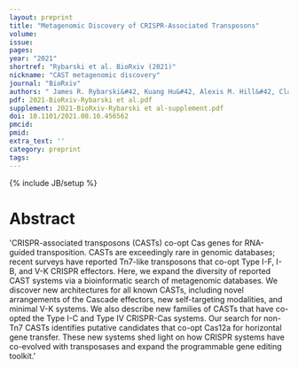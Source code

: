 ```yaml
---
layout: preprint
title: "Metagenomic Discovery of CRISPR-Associated Transposons"
volume: 
issue:
pages:
year: "2021"
shortref: "Rybarski et al. BioRxiv (2021)"
nickname: "CAST metagenomic discovery"
journal: "BioRxiv"
authors: " James R. Rybarski&#42, Kuang Hu&#42, Alexis M. Hill&#42, Claus O. Wilke, Ilya J. Finkelstein (&#42; co-first authors) "
pdf: 2021-BioRxiv-Rybarski et al.pdf
supplement: 2021-BioRxiv-Rybarski et al-supplement.pdf
doi: 10.1101/2021.08.16.456562
pmcid:
pmid: 
extra_text: ''
category: preprint
tags:
---
```

{% include JB/setup %}

# Abstract
'CRISPR-associated transposons (CASTs) co-opt Cas genes for RNA-guided transposition. CASTs are exceedingly rare in genomic databases; recent surveys have reported Tn7-like transposons that co-opt Type I-F, I-B, and V-K CRISPR effectors. Here, we expand the diversity of reported CAST systems via a bioinformatic search of metagenomic databases. We discover new architectures for all known CASTs, including novel arrangements of the Cascade effectors, new self-targeting modalities, and minimal V-K systems. We also describe new families of CASTs that have co-opted the Type I-C and Type IV CRISPR-Cas systems. Our search for non-Tn7 CASTs identifies putative candidates that co-opt Cas12a for horizontal gene transfer. These new systems shed light on how CRISPR systems have co-evolved with transposases and expand the programmable gene editing toolkit.'

